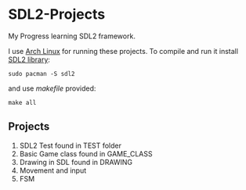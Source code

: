 # SDL2-Projects
My Progress learning SDL2 framework.

I use [Arch Linux](https://www.archlinux.org/) for running these projects. To compile and run it install [SDL2 library](https://www.libsdl.org/index.php):

` sudo pacman -S sdl2 `

and use *makefile* provided:

` make all `

Projects
-------

1. SDL2 Test found in TEST folder
2. Basic Game class found in GAME_CLASS
3. Drawing in SDL found in DRAWING
4. Movement and input
5. FSM
